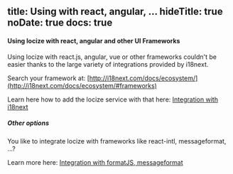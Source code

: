 title: Using with react, angular, ...
hideTitle: true
noDate: true
docs: true
---

<h4 class="headline">Using locize with react, angular and other UI Frameworks</h4>

Using locize with react.js, angular, vue or other frameworks couldn't be easier thanks to the large variety of integrations provided by i18next.

Search your framework at:
[http://i18next.com/docs/ecosystem/](http://i18next.com/docs/ecosystem/#frameworks)

Learn here how to add the locize service with that here:
[Integration with i18next](/integration-i18next.html)

##### Other options

You like to integrate locize with frameworks like react-intl, messageformat, ...?

Learn more here:
[Integration with formatJS, messageformat](/integration-formatjs.html)
